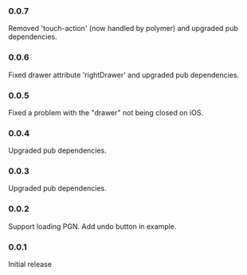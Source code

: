 ### 0.0.7

Removed 'touch-action' (now handled by polymer) and upgraded pub dependencies.

### 0.0.6

Fixed drawer attribute 'rightDrawer' and upgraded pub dependencies.

### 0.0.5

Fixed a problem with the "drawer" not being closed on iOS.

### 0.0.4

Upgraded pub dependencies.

### 0.0.3

Upgraded pub dependencies.

### 0.0.2

Support loading PGN.
Add undo button in example.

### 0.0.1

Initial release